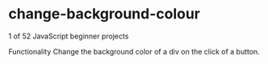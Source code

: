 # change-background-colour
1 of 52 JavaScript beginner projects

Functionality
Change the background color of a div on the click of a button.
